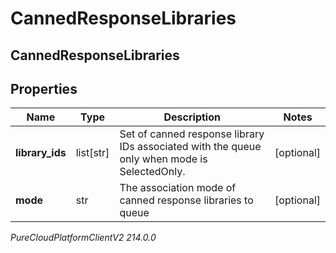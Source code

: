 # CannedResponseLibraries

## CannedResponseLibraries

## Properties

|Name | Type | Description | Notes|
|------------ | ------------- | ------------- | -------------|
| **library_ids** | list[str] | Set of canned response library IDs associated with the queue only when mode is SelectedOnly. | [optional] |
| **mode** | str | The association mode of canned response libraries to queue | [optional] |



_PureCloudPlatformClientV2 214.0.0_

